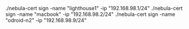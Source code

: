 ./nebula-cert sign -name "lighthouse1" -ip "192.168.98.1/24"
./nebula-cert sign -name "macbook" -ip "192.168.98.2/24"
./nebula-cert sign -name "odroid-n2" -ip "192.168.98.9/24"